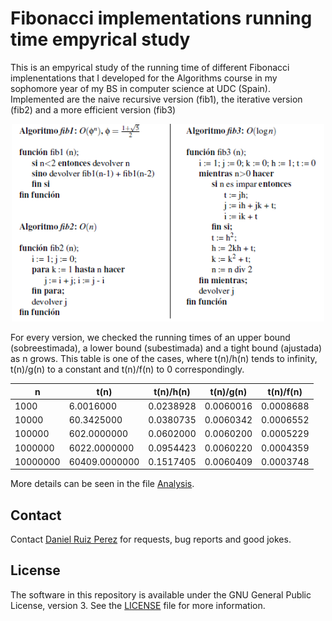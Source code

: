 Fibonacci implementations running time empyrical study
============


This is an empyrical study of the running time of different Fibonacci implenentations that I developed for the Algorithms course in my sophomore year of my BS in computer science at UDC (Spain). Implemented are the naive recursive version (fib1), the iterative version (fib2) and a more efficient version (fib3)



<p align="center">
<img src="https://github.com/DaniRuizPerez/Algorithms/blob/master/Fibonacci/alg.PNG" width="500">
</p>



For every version, we checked the running times of an upper bound (sobreestimada), a lower bound (subestimada) and a tight bound (ajustada) as n grows. This table is one of the cases, where  t(n)/h(n) tends to infinity, t(n)/g(n) to a constant and t(n)/f(n) to 0 correspondingly.


   |    n   |     t(n)    |   t(n)/h(n)    |    t(n)/g(n)   |    t(n)/f(n)   |
   |--------|-------------|----------------|----------------|----------------|
   |    1000|    6.0016000|     0.0238928  |     0.0060016  |     0.0008688  |
   |   10000|   60.3425000|     0.0380735  |     0.0060342  |     0.0006552  |
   |  100000|  602.0000000|     0.0602000  |     0.0060200  |     0.0005229  |
   | 1000000| 6022.0000000|     0.0954423  |     0.0060220  |     0.0004359  |
   |10000000|60409.0000000|     0.1517405  |     0.0060409  |     0.0003748  |

   
More details can be seen in the file [Analysis](https://github.com/DaniRuizPerez/Algorithms/blob/master/FIbonacci/Analysis).

## Contact

Contact [Daniel Ruiz Perez](mailto:druiz072@fiu.edu) for requests, bug reports and good jokes.


## License

The software in this repository is available under the GNU General Public License, version 3. See the [LICENSE](https://github.com/DaniRuizPerez/AutomaticReasoning/blob/master/LICENSE) file for more information.
